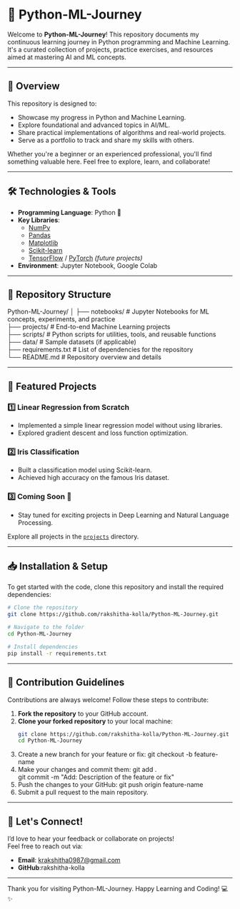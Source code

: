# 🌟 Python-ML-Journey

Welcome to **Python-ML-Journey**! This repository documents my continuous learning journey in Python programming and Machine Learning. It's a curated collection of projects, practice exercises, and resources aimed at mastering AI and ML concepts.

---

## 🚀 Overview

This repository is designed to:
- Showcase my progress in Python and Machine Learning.
- Explore foundational and advanced topics in AI/ML.
- Share practical implementations of algorithms and real-world projects.
- Serve as a portfolio to track and share my skills with others.

Whether you're a beginner or an experienced professional, you'll find something valuable here. Feel free to explore, learn, and collaborate!

---

## 🛠️ Technologies & Tools

- **Programming Language**: Python 🐍
- **Key Libraries**:
  - [NumPy](https://numpy.org/)
  - [Pandas](https://pandas.pydata.org/)
  - [Matplotlib](https://matplotlib.org/)
  - [Scikit-learn](https://scikit-learn.org/)
  - [TensorFlow](https://www.tensorflow.org/) / [PyTorch](https://pytorch.org/) *(future projects)*
- **Environment**: Jupyter Notebook, Google Colab

---

## 📂 Repository Structure

Python-ML-Journey/
│
├── notebooks/           # Jupyter Notebooks for ML concepts, experiments, and practice  
├── projects/            # End-to-end Machine Learning projects  
├── scripts/             # Python scripts for utilities, tools, and reusable functions  
├── data/                # Sample datasets (if applicable)  
├── requirements.txt     # List of dependencies for the repository  
└── README.md            # Repository overview and details  


---

## 📌 Featured Projects

### 1️⃣ **Linear Regression from Scratch**
- Implemented a simple linear regression model without using libraries.
- Explored gradient descent and loss function optimization.

### 2️⃣ **Iris Classification**
- Built a classification model using Scikit-learn.
- Achieved high accuracy on the famous Iris dataset.

### 3️⃣ **Coming Soon** 🚧
- Stay tuned for exciting projects in Deep Learning and Natural Language Processing.

Explore all projects in the [`projects`](projects/) directory.

---

## 📥 Installation & Setup

To get started with the code, clone this repository and install the required dependencies:

```bash
# Clone the repository
git clone https://github.com/rakshitha-kolla/Python-ML-Journey.git

# Navigate to the folder
cd Python-ML-Journey

# Install dependencies
pip install -r requirements.txt
```

---

## 🤝 Contribution Guidelines  

Contributions are always welcome! Follow these steps to contribute:  

1. **Fork the repository** to your GitHub account.  
2. **Clone your forked repository** to your local machine:  
   ```bash
   git clone https://github.com/rakshitha-kolla/Python-ML-Journey.git
   cd Python-ML-Journey
3. Create a new branch for your feature or fix:
git checkout -b feature-name
4. Make your changes and commit them:
git add .  
git commit -m "Add: Description of the feature or fix"  
5. Push the changes to your GitHub:
git push origin feature-name  
6. Submit a pull request to the main repository.

---

## 🌟 Let's Connect!

I’d love to hear your feedback or collaborate on projects!  
Feel free to reach out via:
- **Email**: krakshitha0987@gmail.com
- **GitHub**:rakshitha-kolla

---

Thank you for visiting Python-ML-Journey.
Happy Learning and Coding! 💻✨
